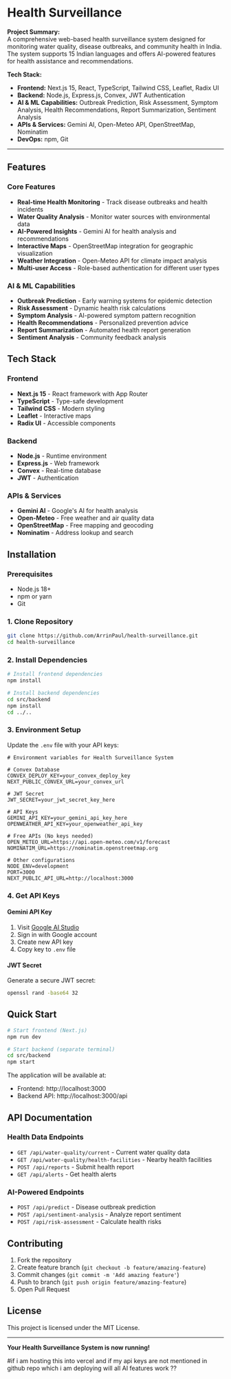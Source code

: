 # Health Surveillance

**Project Summary:**  
A comprehensive web-based health surveillance system designed for monitoring water quality, disease outbreaks, and community health in India. The system supports 15 Indian languages and offers AI-powered features for health assistance and recommendations.

**Tech Stack:**  
- **Frontend:** Next.js 15, React, TypeScript, Tailwind CSS, Leaflet, Radix UI  
- **Backend:** Node.js, Express.js, Convex, JWT Authentication  
- **AI & ML Capabilities:** Outbreak Prediction, Risk Assessment, Symptom Analysis, Health Recommendations, Report Summarization, Sentiment Analysis  
- **APIs & Services:** Gemini AI, Open-Meteo API, OpenStreetMap, Nominatim  
- **DevOps:** npm, Git

---

## Features

### Core Features
- **Real-time Health Monitoring** - Track disease outbreaks and health incidents
- **Water Quality Analysis** - Monitor water sources with environmental data
- **AI-Powered Insights** - Gemini AI for health analysis and recommendations
- **Interactive Maps** - OpenStreetMap integration for geographic visualization
- **Weather Integration** - Open-Meteo API for climate impact analysis
- **Multi-user Access** - Role-based authentication for different user types

### AI & ML Capabilities
- **Outbreak Prediction** - Early warning systems for epidemic detection
- **Risk Assessment** - Dynamic health risk calculations
- **Symptom Analysis** - AI-powered symptom pattern recognition
- **Health Recommendations** - Personalized prevention advice
- **Report Summarization** - Automated health report generation
- **Sentiment Analysis** - Community feedback analysis

##  Tech Stack

### Frontend
- **Next.js 15** - React framework with App Router
- **TypeScript** - Type-safe development
- **Tailwind CSS** - Modern styling
- **Leaflet** - Interactive maps
- **Radix UI** - Accessible components

### Backend
- **Node.js** - Runtime environment
- **Express.js** - Web framework
- **Convex** - Real-time database
- **JWT** - Authentication

### APIs & Services
- **Gemini AI** - Google's AI for health analysis
- **Open-Meteo** - Free weather and air quality data
- **OpenStreetMap** - Free mapping and geocoding
- **Nominatim** - Address lookup and search

## Installation

### Prerequisites
- Node.js 18+ 
- npm or yarn
- Git

### 1. Clone Repository
```bash
git clone https://github.com/ArrinPaul/health-surveillance.git
cd health-surveillance
```

### 2. Install Dependencies
```bash
# Install frontend dependencies
npm install

# Install backend dependencies
cd src/backend
npm install
cd ../..
```

### 3. Environment Setup
Update the `.env` file with your API keys:

```env
# Environment variables for Health Surveillance System

# Convex Database
CONVEX_DEPLOY_KEY=your_convex_deploy_key
NEXT_PUBLIC_CONVEX_URL=your_convex_url

# JWT Secret
JWT_SECRET=your_jwt_secret_key_here

# API Keys
GEMINI_API_KEY=your_gemini_api_key_here
OPENWEATHER_API_KEY=your_openweather_api_key

# Free APIs (No keys needed)
OPEN_METEO_URL=https://api.open-meteo.com/v1/forecast
NOMINATIM_URL=https://nominatim.openstreetmap.org

# Other configurations
NODE_ENV=development
PORT=3000
NEXT_PUBLIC_API_URL=http://localhost:3000
```

### 4. Get API Keys

#### Gemini API Key
1. Visit [Google AI Studio](https://makersuite.google.com/app/apikey)
2. Sign in with Google account
3. Create new API key
4. Copy key to `.env` file

#### JWT Secret
Generate a secure JWT secret:
```bash
openssl rand -base64 32
```

##  Quick Start

```bash
# Start frontend (Next.js)
npm run dev

# Start backend (separate terminal)
cd src/backend
npm start
```

The application will be available at:
- Frontend: http://localhost:3000
- Backend API: http://localhost:3000/api

##  API Documentation

### Health Data Endpoints
- `GET /api/water-quality/current` - Current water quality data
- `GET /api/water-quality/health-facilities` - Nearby health facilities
- `POST /api/reports` - Submit health report
- `GET /api/alerts` - Get health alerts

### AI-Powered Endpoints
- `POST /api/predict` - Disease outbreak prediction
- `POST /api/sentiment-analysis` - Analyze report sentiment
- `POST /api/risk-assessment` - Calculate health risks

##  Contributing

1. Fork the repository
2. Create feature branch (`git checkout -b feature/amazing-feature`)
3. Commit changes (`git commit -m 'Add amazing feature'`)
4. Push to branch (`git push origin feature/amazing-feature`)
5. Open Pull Request

##  License

This project is licensed under the MIT License.

---

**Your Health Surveillance System is now running!**


#if i am hosting this into vercel and if my api keys are not mentioned in github repo which i am deploying 
will all AI features work ??